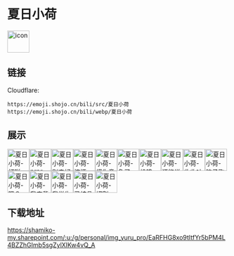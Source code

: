 # 夏日小荷
<img src="https://emoji.shojo.cn/bili/src/夏日小荷/icon.png" width="50" height="50" alt="icon">

## 链接
Cloudflare:
```
https://emoji.shojo.cn/bili/src/夏日小荷
https://emoji.shojo.cn/bili/webp/夏日小荷
```
## 展示
<img src="https://emoji.shojo.cn/bili/src/夏日小荷/夏日小荷-打咩.png" width="50" height="50" alt="夏日小荷-打咩"><img src="https://emoji.shojo.cn/bili/src/夏日小荷/夏日小荷-prpr.png" width="50" height="50" alt="夏日小荷-prpr"><img src="https://emoji.shojo.cn/bili/src/夏日小荷/夏日小荷-别走好吗.png" width="50" height="50" alt="夏日小荷-别走好吗"><img src="https://emoji.shojo.cn/bili/src/夏日小荷/夏日小荷-流汗.png" width="50" height="50" alt="夏日小荷-流汗"><img src="https://emoji.shojo.cn/bili/src/夏日小荷/夏日小荷-懂你意思.png" width="50" height="50" alt="夏日小荷-懂你意思"><img src="https://emoji.shojo.cn/bili/src/夏日小荷/夏日小荷-急了.png" width="50" height="50" alt="夏日小荷-急了"><img src="https://emoji.shojo.cn/bili/src/夏日小荷/夏日小荷-投降.png" width="50" height="50" alt="夏日小荷-投降"><img src="https://emoji.shojo.cn/bili/src/夏日小荷/夏日小荷-还能说话吗.png" width="50" height="50" alt="夏日小荷-还能说话吗"><img src="https://emoji.shojo.cn/bili/src/夏日小荷/夏日小荷-收收味.png" width="50" height="50" alt="夏日小荷-收收味"><img src="https://emoji.shojo.cn/bili/src/夏日小荷/夏日小荷-脑子飞飞.png" width="50" height="50" alt="夏日小荷-脑子飞飞"><img src="https://emoji.shojo.cn/bili/src/夏日小荷/夏日小荷-嗯？.png" width="50" height="50" alt="夏日小荷-嗯？"><img src="https://emoji.shojo.cn/bili/src/夏日小荷/夏日小荷-我来背负！.png" width="50" height="50" alt="夏日小荷-我来背负！"><img src="https://emoji.shojo.cn/bili/src/夏日小荷/夏日小荷-我学生送我.png" width="50" height="50" alt="夏日小荷-我学生送我"><img src="https://emoji.shojo.cn/bili/src/夏日小荷/夏日小荷-已结晶.png" width="50" height="50" alt="夏日小荷-已结晶"><img src="https://emoji.shojo.cn/bili/src/夏日小荷/夏日小荷-切割.png" width="50" height="50" alt="夏日小荷-切割">

## 下载地址

https://shamiko-my.sharepoint.com/:u:/g/personal/img_yuru_pro/EaRFHG8xo9tItfYr5bPM4L4BZZhGImb5sgZylXIKw4vQ_A
